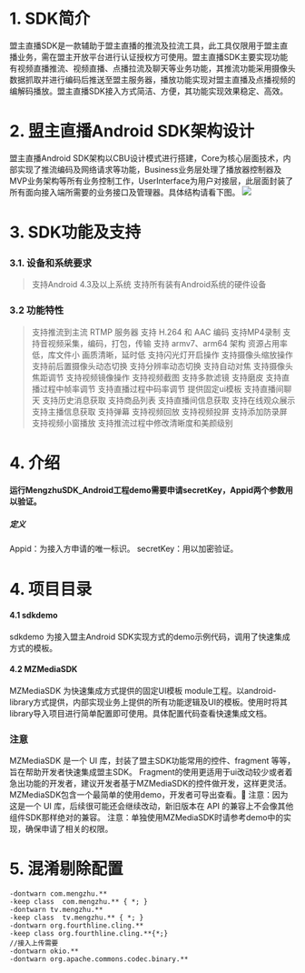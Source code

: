 # 1. SDK简介
盟主直播SDK是一款辅助于盟主直播的推流及拉流工具，此工具仅限用于盟主直播业务，需在盟主开放平台进行认证授权方可使用。盟主直播SDK主要实现功能有视频直播推流、视频直播、点播拉流及聊天等业务功能，其推流功能采用摄像头数据抓取并进行编码后推送至盟主服务器，播放功能实现对盟主直播及点播视频的编解码播放。盟主直播SDK接入方式简洁、方便，其功能实现效果稳定、高效。
# 2. 盟主直播Android SDK架构设计
盟主直播Android SDK架构以CBU设计模式进行搭建，Core为核心层面技术，内部实现了推流编码及网络请求等功能，Business业务层处理了播放器控制器及MVP业务架构等所有业务控制工作，UserInterface为用户对接层，此层面封装了所有面向接入端所需要的业务接口及管理器。具体结构请看下图。
![](https://wmz.zmengzhu.com/uploads/201811/5bdac3a253f9d_5bdac3a2.png)

# 3. SDK功能及支持
### 3.1.  设备和系统要求
> 支持Android 4.3及以上系统
> 支持所有装有Android系统的硬件设备
### 3.2 功能特性
> 支持推流到主流 RTMP 服务器
> 支持 H.264 和 AAC 编码
> 支持MP4录制
> 支持音视频采集，编码，打包，传输
> 支持 armv7、arm64 架构
> 资源占用率低，库文件小
> 画质清晰，延时低
> 支持闪光灯开启操作
> 支持摄像头缩放操作
> 支持前后置摄像头动态切换
> 支持分辨率动态切换
> 支持自动对焦
> 支持摄像头焦距调节
> 支持视频镜像操作
> 支持视频截图
> 支持多款滤镜
> 支持磨皮
> 支持直播过程中帧率调节
> 支持直播过程中码率调节
> 提供固定ui模板
> 支持直播间聊天
> 支持历史消息获取
> 支持商品列表
> 支持直播间信息获取
> 支持在线观众展示
> 支持主播信息获取
> 支持弹幕
> 支持视频回放
> 支持视频投屏
> 支持添加防录屏
> 支持视频小窗播放
> 支持推流过程中修改清晰度和美颜级别

# 4. 介绍
#### 运行MengzhuSDK_Android工程demo需要申请secretKey，Appid两个参数用以验证。
##### 定义
Appid：为接入方申请的唯一标识。
secretKey：用以加密验证。

# 4. 项目目录
#### 4.1 sdkdemo
sdkdemo 为接入盟主Android SDK实现方式的demo示例代码，调用了快速集成方式的模板。
#### 4.2 MZMediaSDK
MZMediaSDK 为快速集成方式提供的固定UI模板 module工程。以android-library方式提供，内部实现业务上提供的所有功能逻辑及UI的模板。使用时将其library导入项目进行简单配置即可使用。具体配置代码查看快速集成文档。
### 注意
MZMediaSDK 是一个 UI 库，封装了盟主SDK功能常用的控件、fragment 等等，旨在帮助开发者快速集成盟主SDK。
Fragment的使用更适用于ui改动较少或者着急出功能的开发者，建议开发者基于MZMediaSDK的控件做开发，这样更灵活。
MZMediaSDK包含一个最简单的使用demo，开发者可导出查看。
注意：因为这是一个 UI 库，后续很可能还会继续改动，新旧版本在 API 的兼容上不会像其他组件SDK那样绝对的兼容。
注意：单独使用MZMediaSDK时请参考demo中的实现，确保申请了相关的权限。

# 5. 混淆剔除配置

    -dontwarn com.mengzhu.**
    -keep class  com.mengzhu.** { *; }
    -dontwarn tv.mengzhu.**
    -keep class  tv.mengzhu.** { *; }
    -dontwarn org.fourthline.cling.**
    -keep class org.fourthline.cling.**{*;}
    //接入上传需要
    -dontwarn okio.**
    -dontwarn org.apache.commons.codec.binary.**